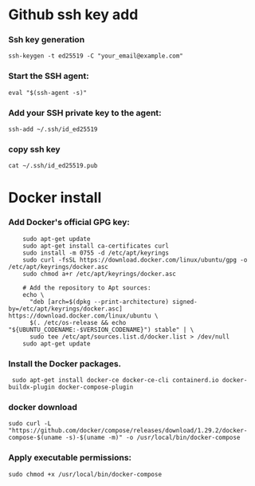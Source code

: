 # Github ssh key add


### Ssh key generation 
    ssh-keygen -t ed25519 -C "your_email@example.com"

### Start the SSH agent:
    eval "$(ssh-agent -s)"

### Add your SSH private key to the agent:
    ssh-add ~/.ssh/id_ed25519

### copy ssh key 
    cat ~/.ssh/id_ed25519.pub



# Docker install 
###  Add Docker's official GPG key:
        sudo apt-get update
        sudo apt-get install ca-certificates curl
        sudo install -m 0755 -d /etc/apt/keyrings
        sudo curl -fsSL https://download.docker.com/linux/ubuntu/gpg -o /etc/apt/keyrings/docker.asc
        sudo chmod a+r /etc/apt/keyrings/docker.asc
        
        # Add the repository to Apt sources:
        echo \
          "deb [arch=$(dpkg --print-architecture) signed-by=/etc/apt/keyrings/docker.asc] https://download.docker.com/linux/ubuntu \
          $(. /etc/os-release && echo "${UBUNTU_CODENAME:-$VERSION_CODENAME}") stable" | \
          sudo tee /etc/apt/sources.list.d/docker.list > /dev/null
        sudo apt-get update
        
### Install the Docker packages.
     sudo apt-get install docker-ce docker-ce-cli containerd.io docker-buildx-plugin docker-compose-plugin


### docker download 
    sudo curl -L "https://github.com/docker/compose/releases/download/1.29.2/docker-compose-$(uname -s)-$(uname -m)" -o /usr/local/bin/docker-compose

###  Apply executable permissions:
    sudo chmod +x /usr/local/bin/docker-compose
